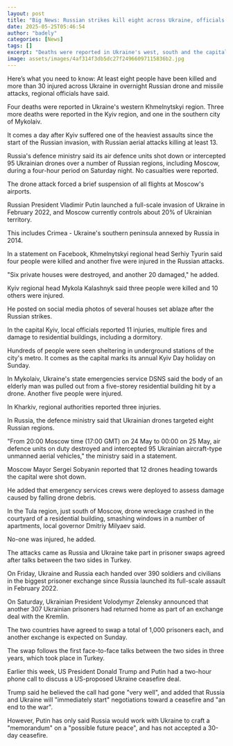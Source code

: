 ```yaml
---
layout: post
title: "Big News: Russian strikes kill eight across Ukraine, officials say"
date: 2025-05-25T05:46:54
author: "badely"
categories: [News]
tags: []
excerpt: "Deaths were reported in Ukraine's west, south and the capital Kyiv region, while Russia says it destroyed 95 Ukrainian drones."
image: assets/images/4af314f3db5dc27f24966097115836b2.jpg
---
```


Here’s what you need to know: At least eight people have been killed and more than 30 injured across Ukraine in overnight Russian drone and missile attacks, regional officials have said.

Four deaths were reported in Ukraine's western Khmelnytskyi region. Three more deaths were reported in the Kyiv region, and one in the southern city of Mykolaiv.

It comes a day after Kyiv suffered one of the heaviest assaults since the start of the Russian invasion, with Russian aerial attacks killing at least 13.

Russia's defence ministry said its air defence units shot down or intercepted 95 Ukrainian drones over a number of Russian regions, including Moscow, during a four-hour period on Saturday night. No casualties were reported.

The drone attack forced a brief suspension of all flights at Moscow's airports.

Russian President Vladimir Putin launched a full-scale invasion of Ukraine in February 2022, and Moscow currently controls about 20% of Ukrainian territory. 

This includes Crimea - Ukraine's southern peninsula annexed by Russia in 2014.

In a statement on Facebook, Khmelnytskyi regional head Serhiy Tyurin said four people were killed and another five were injured in the Russian attacks.

"Six private houses were destroyed, and another 20 damaged," he added.

Kyiv regional head Mykola Kalashnyk said three people were killed and 10 others were injured.

He posted on social media photos of several houses set ablaze after the Russian strikes.

In the capital Kyiv, local officials reported 11 injuries, multiple fires and damage to residential buildings, including a dormitory. 

Hundreds of people were seen sheltering in underground stations of the city's metro. It comes as the capital marks its annual Kyiv Day holiday on Sunday.

In Mykolaiv, Ukraine's state emergencies service DSNS said the body of an elderly man was pulled out from a five-storey residential building hit by a drone. Another five people were injured.

In Kharkiv, regional authorities reported three injuries. 

In Russia, the defence ministry said that Ukrainian drones targeted eight Russian regions.

"From 20:00 Moscow time (17:00 GMT) on 24 May to 00:00 on 25 May, air defence units on duty destroyed and intercepted 95 Ukrainian aircraft-type unmanned aerial vehicles," the ministry said in a statement.

Moscow Mayor Sergei Sobyanin reported that 12 drones heading towards the capital were shot down.

He added that emergency services crews were deployed to assess damage caused by falling drone debris.

In the Tula region, just south of Moscow, drone wreckage crashed in the courtyard of a residential building, smashing windows in a number of apartments, local governor Dmitriy Milyaev said.

No-one was injured, he added.

The attacks came as Russia and Ukraine take part in prisoner swaps agreed after talks between the two sides in Turkey.

On Friday, Ukraine and Russia each handed over 390 soldiers and civilians in the biggest prisoner exchange since Russia launched its full-scale assault in February 2022.

On Saturday, Ukrainian President Volodymyr Zelensky announced that another 307 Ukrainian prisoners had returned home as part of an exchange deal with the Kremlin.

The two countries have agreed to swap a total of 1,000 prisoners each, and another exchange is expected on Sunday.

The swap follows the first face-to-face talks between the two sides in three years, which took place in Turkey. 

Earlier this week, US President Donald Trump and Putin had a two-hour phone call to discuss a US-proposed Ukraine ceasefire deal.

Trump said he believed the call had gone "very well", and added that Russia and Ukraine will "immediately start" negotiations toward a ceasefire and "an end to the war".

However, Putin has only said Russia would work with Ukraine to craft a "memorandum" on a "possible future peace", and has not accepted a 30-day ceasefire.

